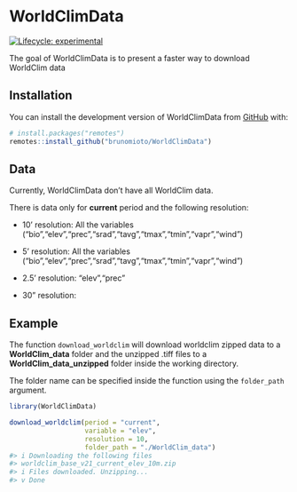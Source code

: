 
<!-- README.md is generated from README.Rmd. Please edit that file -->

# WorldClimData

<!-- badges: start -->

[![Lifecycle:
experimental](https://img.shields.io/badge/lifecycle-experimental-orange.svg)](https://lifecycle.r-lib.org/articles/stages.html#experimental)
<!-- badges: end -->

The goal of WorldClimData is to present a faster way to download
WorldClim data

## Installation

You can install the development version of WorldClimData from
[GitHub](https://github.com/) with:

``` r
# install.packages("remotes")
remotes::install_github("brunomioto/WorldClimData")
```

## Data

Currently, WorldClimData don’t have all WorldClim data.

There is data only for **current** period and the following resolution:

- 10’ resolution: All the variables
  (“bio”,“elev”,“prec”,“srad”,“tavg”,“tmax”,“tmin”,“vapr”,“wind”)

- 5’ resolution: All the variables
  (“bio”,“elev”,“prec”,“srad”,“tavg”,“tmax”,“tmin”,“vapr”,“wind”)

- 2.5’ resolution: “elev”,“prec”

- 30” resolution:

## Example

The function `download_worldclim` will download worldclim zipped data to
a **WorldClim_data** folder and the unzipped .tiff files to a
**WorldClim_data_unzipped** folder inside the working directory.

The folder name can be specified inside the function using the
`folder_path` argument.

``` r
library(WorldClimData)
```

``` r
download_worldclim(period = "current",
                   variable = "elev",
                   resolution = 10,
                   folder_path = "./WorldClim_data")
#> i Downloading the following files
#> worldclim_base_v21_current_elev_10m.zip
#> i Files downloaded. Unzipping...
#> v Done
```
